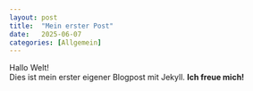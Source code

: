 ```yaml
---
layout: post
title:  "Mein erster Post"
date:   2025-06-07
categories: [Allgemein]
---
```


Hallo Welt!  
Dies ist mein erster eigener Blogpost mit Jekyll. **Ich freue mich!**
